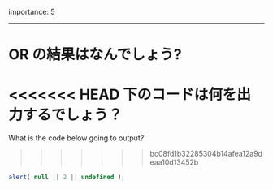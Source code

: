 importance: 5

---

# OR の結果はなんでしょう?

<<<<<<< HEAD
下のコードは何を出力するでしょう？
=======
What is the code below going to output?
>>>>>>> bc08fd1b32285304b14afea12a9deaa10d13452b

```js
alert( null || 2 || undefined );
```
